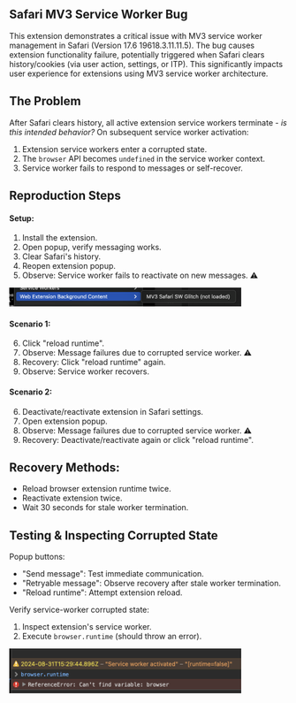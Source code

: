 ## Safari MV3 Service Worker Bug

This extension demonstrates a critical issue with MV3 service worker management in Safari (Version 17.6 19618.3.11.11.5). The bug causes extension functionality failure, potentially triggered when Safari clears history/cookies (via user action, settings, or ITP). This significantly impacts user experience for extensions using MV3 service worker architecture.

## The Problem

After Safari clears history, all active extension service workers terminate - _is this intended behavior?_ On subsequent service worker activation:

1. Extension service workers enter a corrupted state.
2. The `browser` API becomes `undefined` in the service worker context.
3. Service worker fails to respond to messages or self-recover.

## Reproduction Steps

#### Setup:

1. Install the extension.
2. Open popup, verify messaging works.
3. Clear Safari's history.
4. Reopen extension popup.
5. Observe: Service worker fails to reactivate on new messages. ⚠️

<img src="screenshots/sw-not-activated.png" width="420">

#### Scenario 1:

6. Click "reload runtime".
7. Observe: Message failures due to corrupted service worker. ⚠️
8. Recovery: Click "reload runtime" again.
9. Observe: Service worker recovers.

#### Scenario 2:

6. Deactivate/reactivate extension in Safari settings.
7. Open extension popup.
8. Observe: Message failures due to corrupted service worker. ⚠️
9. Recovery: Deactivate/reactivate again or click "reload runtime".

## Recovery Methods:

- Reload browser extension runtime twice.
- Reactivate extension twice.
- Wait 30 seconds for stale worker termination.

## Testing & Inspecting Corrupted State

Popup buttons:

- "Send message": Test immediate communication.
- "Retryable message": Observe recovery after stale worker termination.
- "Reload runtime": Attempt extension reload.

Verify service-worker corrupted state:

1. Inspect extension's service worker.
2. Execute `browser.runtime` (should throw an error).

<img src="screenshots/sw-browser-undefined.png" width="420">
